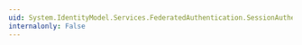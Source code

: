 ```yaml
---
uid: System.IdentityModel.Services.FederatedAuthentication.SessionAuthenticationModule
internalonly: False
---
```

